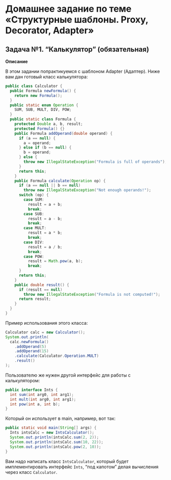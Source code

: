 # **Домашнее задание по теме «Структурные шаблоны. Proxy, Decorator, Adapter»**


## **Задача №1. “Калькулятор” (обязательная)**

**Описание**

В этом задании попрактикуемся с шаблоном Adapter (Адаптер). Ниже вам дан готовый класс калькулятора:

``` java
public class Calculator {
  public Formula newFormula() {
    return new Formula();
  }
  public static enum Operation {
    SUM, SUB, MULT, DIV, POW;
  }
  public static class Formula {
    protected Double a, b, result;
    protected Formula() {}
    public Formula addOperand(double operand) {
      if (a == null) {
        a = operand;
      } else if (b == null) {
        b = operand;
      } else {
        throw new IllegalStateException("Formula is full of operands");
      }
      return this;
    }
    public Formula calculate(Operation op) {
      if (a == null || b == null)
        throw new IllegalStateException("Not enough operands!");
      switch (op) {
        case SUM:
          result = a + b;
          break;
        case SUB:
          result = a - b;
          break;
        case MULT:
          result = a * b;
          break;
        case DIV:
          result = a / b;
          break;
        case POW:
          result = Math.pow(a, b);
          break;
      }
      return this;
    }
    public double result() {
      if (result == null)
        throw new IllegalStateException("Formula is not computed!");
      return result;
    }
  }
}
```

Пример использования этого класса:

``` java
Calculator calc = new Calculator();
System.out.println(
  calc.newFormula()
    .addOperand(5)
    .addOperand(15)
    .calculate(Calculator.Operation.MULT)
    .result()
);
```

Пользователю же нужен другой интерфейс для работы с калькулятором:

``` java
public interface Ints {
  int sum(int arg0, int arg1);
  int mult(int arg0, int arg1);
  int pow(int a, int b);
}
```
Который он использует в main, например, вот так:

``` java
public static void main(String[] args) {
  Ints intsCalc = new IntsCalculator();
  System.out.println(intsCalc.sum(2, 2));
  System.out.println(intsCalc.sum(10, 22));
  System.out.println(intsCalc.pow(2, 10));
}
```

Вам надо написать класс ```IntsCalculator```, который будет имплементировать интерфейс ```Ints```, “под капотом” делая вычисления через класс ```Calculator```.
